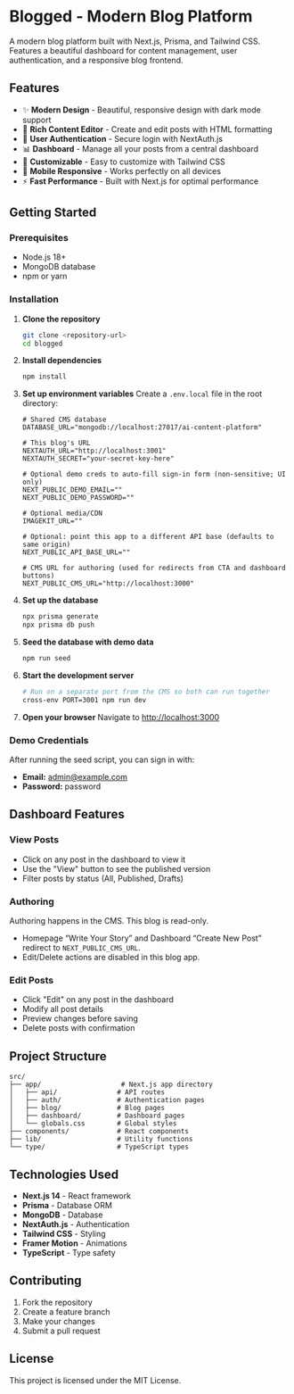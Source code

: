 # Blogged - Modern Blog Platform

A modern blog platform built with Next.js, Prisma, and Tailwind CSS. Features a beautiful dashboard for content management, user authentication, and a responsive blog frontend.

## Features

- ✨ **Modern Design** - Beautiful, responsive design with dark mode support
- 📝 **Rich Content Editor** - Create and edit posts with HTML formatting
- 🔐 **User Authentication** - Secure login with NextAuth.js
- 📊 **Dashboard** - Manage all your posts from a central dashboard
- 🎨 **Customizable** - Easy to customize with Tailwind CSS
- 📱 **Mobile Responsive** - Works perfectly on all devices
- ⚡ **Fast Performance** - Built with Next.js for optimal performance

## Getting Started

### Prerequisites

- Node.js 18+ 
- MongoDB database
- npm or yarn

### Installation

1. **Clone the repository**
   ```bash
   git clone <repository-url>
   cd blogged
   ```

2. **Install dependencies**
   ```bash
   npm install
   ```

3. **Set up environment variables**
   Create a `.env.local` file in the root directory:
   ```env
   # Shared CMS database
   DATABASE_URL="mongodb://localhost:27017/ai-content-platform"

   # This blog's URL
   NEXTAUTH_URL="http://localhost:3001"
   NEXTAUTH_SECRET="your-secret-key-here"

   # Optional demo creds to auto-fill sign-in form (non-sensitive; UI only)
   NEXT_PUBLIC_DEMO_EMAIL=""
   NEXT_PUBLIC_DEMO_PASSWORD=""

   # Optional media/CDN
   IMAGEKIT_URL=""

   # Optional: point this app to a different API base (defaults to same origin)
   NEXT_PUBLIC_API_BASE_URL=""

   # CMS URL for authoring (used for redirects from CTA and dashboard buttons)
   NEXT_PUBLIC_CMS_URL="http://localhost:3000"
   ```

4. **Set up the database**
   ```bash
   npx prisma generate
   npx prisma db push
   ```

5. **Seed the database with demo data**
   ```bash
   npm run seed
   ```

6. **Start the development server**
   ```bash
   # Run on a separate port from the CMS so both can run together
   cross-env PORT=3001 npm run dev
   ```

7. **Open your browser**
   Navigate to [http://localhost:3000](http://localhost:3000)

### Demo Credentials

After running the seed script, you can sign in with:
- **Email:** admin@example.com
- **Password:** password

## Dashboard Features

### View Posts
- Click on any post in the dashboard to view it
- Use the "View" button to see the published version
- Filter posts by status (All, Published, Drafts)

### Authoring
Authoring happens in the CMS. This blog is read-only.
- Homepage “Write Your Story” and Dashboard “Create New Post” redirect to `NEXT_PUBLIC_CMS_URL`.
- Edit/Delete actions are disabled in this blog app.

### Edit Posts
- Click "Edit" on any post in the dashboard
- Modify all post details
- Preview changes before saving
- Delete posts with confirmation

## Project Structure

```
src/
├── app/                    # Next.js app directory
│   ├── api/               # API routes
│   ├── auth/              # Authentication pages
│   ├── blog/              # Blog pages
│   ├── dashboard/         # Dashboard pages
│   └── globals.css        # Global styles
├── components/            # React components
├── lib/                   # Utility functions
└── type/                  # TypeScript types
```

## Technologies Used

- **Next.js 14** - React framework
- **Prisma** - Database ORM
- **MongoDB** - Database
- **NextAuth.js** - Authentication
- **Tailwind CSS** - Styling
- **Framer Motion** - Animations
- **TypeScript** - Type safety

## Contributing

1. Fork the repository
2. Create a feature branch
3. Make your changes
4. Submit a pull request

## License

This project is licensed under the MIT License.
